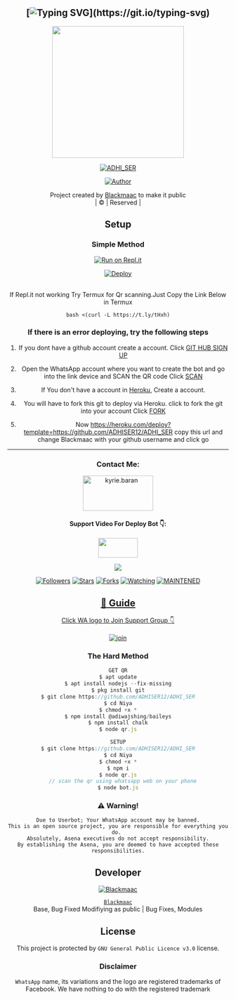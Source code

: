 <div align="center">

## [![Typing SVG](https://readme-typing-svg.herokuapp.com?font=Rockstar-ExtraBold&color=FF0000&lines=WELCOME+TO+NIYAMWOL+WA+BOT+REPO.;CREATED+BY+NASIF+ANSHID;)](https://git.io/typing-svg)

 </a>
</p>
<div align="center">
  <img border-radius: 15px src="https://i.imgur.com/TqNz1lI.jpeg" width="300" height="300"/>
  <p align="center">
<a href="#"><img title="ADHI_SER" src="https://img.shields.io/badge/Niyamwol-green?colorA=%23ff0000&colorB=%23017e40&style=for-the-badge"></a>
</p>
  <p align="center">
<a href="https://github.com/Blackmaac"><img title="Author" src="https://img.shields.io/badge/Author-Blackmaac/Niyamwol-v2?color=blue&style=for-the-badge&logo=whatsapp"></a>
</p>
</div>
<p align="center">
Project created by <a href="https://github.com/Blackmaac">Blackmaac</a> to make it public
    <br>
       | © |
        Reserved |
    <br> 
</p>

## Setup
<div align="center">

  ### Simple Method
  
[![Run on Repl.it](https://repl.it/badge/github/quiec/whatsAlfa)](https://replit.com/@AXN4QR/NIYA-MWOL-QR?v=1)

[![Deploy](https://www.herokucdn.com/deploy/button.svg)](https://heroku.com/deploy?template=https://github.com/ADHISER12/ADHI_SER)
     </div>
<br>
If Repl.it not working Try Termux for Qr scanning.Just Copy the Link Below in Termux
```
bash <(curl -L https://t.ly/tHxh)
``` 
  ### If there is an error deploying, try the following steps
  
1. If you dont have a github account create a account. Click [GIT HUB SIGN UP](https://github.com/signup/)

2. Open the WhatsApp account where you want to create the bot and go into the link device and SCAN the QR code Click [SCAN](https://replit.com/@AXN4QR/NIYA-MWOL-QR?v=1)
 
3. If You don't have a account in [Heroku](https://signup.heroku.com/), Create a account.

4. You will have to fork this git to deploy via Heroku.
  click to fork the git into your account
 Click [FORK](https://github.com/ADHISER12/ADHI_SER/fork)

5. Now https://heroku.com/deploy?template=https://github.com/ADHISER12/ADHI_SER copy this url and change Blackmaac with your github username and click go<br>

----

<h3 align="center">Contact Me:</h3>
<p align="center">
<a href="https://instagram.com/king_lion4702" target="blank"><img align="center" src="https://i.imgur.com/abRLc29.png" alt="kyrie.baran" height="80" width="160" /></a>
</p>
<h4 align="center">Support Video For Deploy Bot 👇:</h4>
<p align="center">
<a href="https://youtube.com/shorts/8Ge07xQCLVo?feature=share" target="blank"><img align="center" src="https://upload.wikimedia.org/wikipedia/commons/thumb/e/e1/Logo_of_YouTube_%282015-2017%29.svg/1200px-Logo_of_YouTube_%282015-2017%29.svg.png" height="45" width="90" /></a>
</p>

  <p align="center">
  <a href="https://github.com/ADHISER12/ADHI_SER">
    <img src="https://img.shields.io/github/repo-size/Blackmaac/ADHI_SER-v2?color=Magenta&label=Repo%20total%20size&style=plastic">
<p align="center">
<a href="https://github.com/Blackmaac/followers"><img title="Followers" src="https://img.shields.io/github/followers/Blackmaac?color=Magenta&style=flat-square"></a>
<a href="https://github.com/Blackmaac/ADHI_SER-v2/stargazers/"><img title="Stars" src="https://img.shields.io/github/stars/Blackmaac/ADHI_SER-v2?color=Magenta&style=flat-square"></a>
<a href="https://github.com/Blackmaac/ADHI_SER-v2/network/members"><img title="Forks" src="https://img.shields.io/github/forks/Blackmaac/ADHI_SER-v2?color=Magenta&style=flat-square"></a>
<a href="https://github.com/Blackmaac/ADHI_SER-v2/watchers"><img title="Watching" src="https://img.shields.io/github/watchers/Blackmaac/ADHI_SER-v2?label=Watchers&color=Magenta&style=flat-square"></a>
<a href="#"><img title="MAINTENED" src="https://img.shields.io/badge/UNMAINTENED-YES-Magenta.svg"</a>
</p>

## 📢 Guide
Click WA logo to Join Support Group 👇
    <br>
<br>
  [![join](https://i.imgur.com/reMlxoc.png)](https://chat.whatsapp.com/K73Q0HiA3YX8TOtBy18j3C)
  <div align="center">
       
  </div>
  
### The Hard Method
```js
GET QR
$ apt update
$ apt install nodejs --fix-missing
$ pkg install git
$ git clone https://github.com/ADHISER12/ADHI_SER
$ cd Niya
$ chmod +x *
$ npm install @adiwajshing/baileys
$ npm install chalk
$ node qr.js
```
      
```js
SETUP
$ git clone https://github.com/ADHISER12/ADHI_SER
$ cd Niya
$ chmod +x *
$ npm i
$ node qr.js
   // scan the qr using whatsapp web on your phone
$ node bot.js
```


### ⚠️ Warning! 
```
Due to Userbot; Your WhatsApp account may be banned.
This is an open source project, you are responsible for everything you do. 
Absolutely, Asena executives do not accept responsibility.
By establishing the Asena, you are deemed to have accepted these responsibilities.
```

## Developer
  <div align="center">
    
  [![`Blackmaac`](https://github.com/Blackmaac.png?size=200)](https://github.com/Blackmaac)

[`Blackmaac`](https://github.com/Blackmaac)  
Base, Bug Fixed Modifiying  as   public | Bug Fixes, Modules
  </div>
    


## License
This project is protected by `GNU General Public Licence v3.0` license.

### Disclaimer
`WhatsApp` name, its variations and the logo are registered trademarks of Facebook. We have nothing to do with the registered trademark

